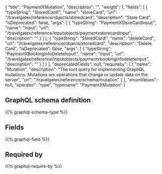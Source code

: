 {
  "title": "PaymentXMutation",
  "description": "",
  "weight": 1,
  "fields": [
    {
      "typeString": "StoredCard!",
      "name": "storeCard",
      "url": "/travelgatex/reference/objects/storedcard",
      "description": "Store Card",
      "isDeprecated": false,
      "args": [
        {
          "typeString": "PaymentXStoreCardInput!",
          "name": "input",
          "url": "/travelgatex/reference/inputobjects/paymentxstorecardinput",
          "description": ""
        }
      ]
    },
    {
      "typeString": "StoredCard!",
      "name": "deleteCard",
      "url": "/travelgatex/reference/objects/storedcard",
      "description": "Delete Card",
      "isDeprecated": false,
      "args": [
        {
          "typeString": "PaymentXBookingInfoDeleteInput!",
          "name": "input",
          "url": "/travelgatex/reference/inputobjects/paymentxbookinginfodeleteinput",
          "description": ""
        }
      ]
    }
  ],
  "deprecatedFields": null,
  "requireby": [
    {
      "name": "Mutation",
      "description": "The root query for implementing GraphQL mutations. Mutations are operations that change or update data on the server",
      "url": "/travelgatex/reference/schema/mutation"
    }
  ],
  "enumValues": null,
  "operator": "type",
  "typename": "PaymentXMutation"
}
## GraphQL schema definition

{{% graphql-schema-type %}}

## Fields

{{% graphql-field %}}

## Required by

{{% graphql-require-by %}}
